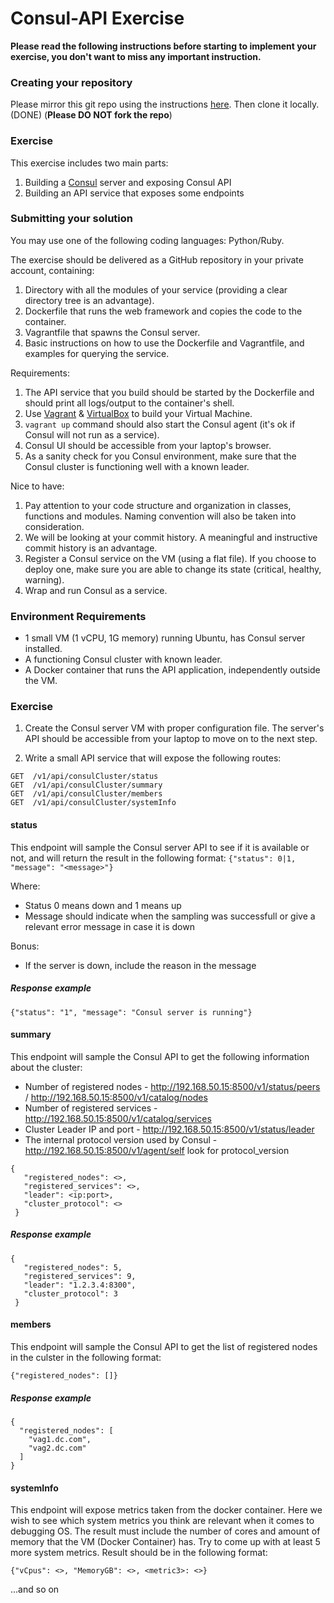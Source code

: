 # Consul-API Exercise
**Please read the following instructions before starting to implement your exercise, you don't want to miss any important instruction.**

### Creating your repository 

Please mirror this git repo using the instructions [here](https://help.github.com/articles/duplicating-a-repository). Then clone it locally. (DONE)
(**Please DO NOT fork the repo**)

### Exercise
This exercise includes two main parts:
1. Building a [Consul](https://www.consul.io) server and exposing Consul API
2. Building an API service that exposes some endpoints

### Submitting your solution
You may use one of the following coding languages: Python/Ruby.

The exercise should be delivered as a GitHub repository in your private account, containing:
1. Directory with all the modules of your service (providing a clear directory tree is an advantage).
2. Dockerfile that runs the web framework and copies the code to the container.
3. Vagrantfile that spawns the Consul server.
4. Basic instructions on how to use the Dockerfile and Vagrantfile, and examples for querying the service.

Requirements:
1. The API service that you build should be started by the Dockerfile and should print all logs/output to the container's shell.
2. Use [Vagrant](https://www.vagrantup.com/intro/index.html) & [VirtualBox](https://www.virtualbox.org/) to build your Virtual Machine.
3. `vagrant up` command should also start the Consul agent (it's ok if Consul will not run as a service).
4. Consul UI should be accessible from your laptop's browser.
5. As a sanity check for you Consul environment, make sure that the Consul cluster is functioning well with a known leader.

Nice to have:
1. Pay attention to your code structure and organization in classes, functions and modules. Naming convention will also be taken into consideration.
2. We will be looking at your commit history. A meaningful and instructive commit history is an advantage.
3. Register a Consul service on the VM (using a flat file). If you choose to deploy one, make sure you are able to change its state (critical, healthy, warning).
4. Wrap and run Consul as a service.

### Environment Requirements
- 1 small VM (1 vCPU, 1G memory) running Ubuntu, has Consul server installed.
- A functioning Consul cluster with known leader.
- A Docker container that runs the API application, independently outside the VM. 

### Exercise
1. Create the Consul server VM with proper configuration file.
   The server's API should be accessible from your laptop to move on to the next step.

2. Write a small API service that will expose the following routes:

~~~
GET  /v1/api/consulCluster/status
GET  /v1/api/consulCluster/summary
GET  /v1/api/consulCluster/members
GET  /v1/api/consulCluster/systemInfo
~~~

#### status
This endpoint will sample the Consul server API to see if it is available or not, and will return the result in the following format:
`{"status": 0|1, "message": "<message>"}`

Where:
* Status 0 means down and 1 means up
* Message should indicate when the sampling was successfull or give a relevant error message in case it is down

Bonus:
* If the server is down, include the reason in the message

##### Response example

~~~
{"status": "1", "message": "Consul server is running"}
~~~

#### summary
This endpoint will sample the Consul API to get the following information about the cluster:
 - Number of registered nodes - http://192.168.50.15:8500/v1/status/peers / http://192.168.50.15:8500/v1/catalog/nodes
 - Number of registered services - http://192.168.50.15:8500/v1/catalog/services
 - Cluster Leader IP and port -  http://192.168.50.15:8500/v1/status/leader
 - The internal protocol version used by Consul - http://192.168.50.15:8500/v1/agent/self look for protocol_version

~~~
{
   "registered_nodes": <>,
   "registered_services": <>,
   "leader": <ip:port>,
   "cluster_protocol": <>
 }
~~~

##### Response example

~~~
{
   "registered_nodes": 5,
   "registered_services": 9,
   "leader": "1.2.3.4:8300",
   "cluster_protocol": 3
 }
~~~

#### members
This endpoint will sample the Consul API to get the list of registered nodes in the culster in the following format:

`{"registered_nodes": []}`

##### Response example

~~~
{
  "registered_nodes": [
    "vag1.dc.com",
    "vag2.dc.com"
  ]
}
~~~

#### systemInfo
This endpoint will expose metrics taken from the docker container. Here we wish to see which system metrics you think are relevant when it comes to debugging OS.
The result must include the number of cores and amount of memory that the VM (Docker Container) has. Try to come up with at least 5 more system metrics.
Result should be in the following format: 

~~~
{"vCpus": <>, "MemoryGB": <>, <metric3>: <>}
~~~

...and so on
